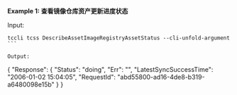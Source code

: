 **Example 1: 查看镜像仓库资产更新进度状态**



Input: 

```
tccli tcss DescribeAssetImageRegistryAssetStatus --cli-unfold-argument ```

Output: 
```
{
    "Response": {
        "Status": "doing",
        "Err": "",
        "LatestSyncSuccessTime": "2006-01-02 15:04:05",
        "RequestId": "abd55800-ad16-4de8-b319-a6480098e15b"
    }
}
```

